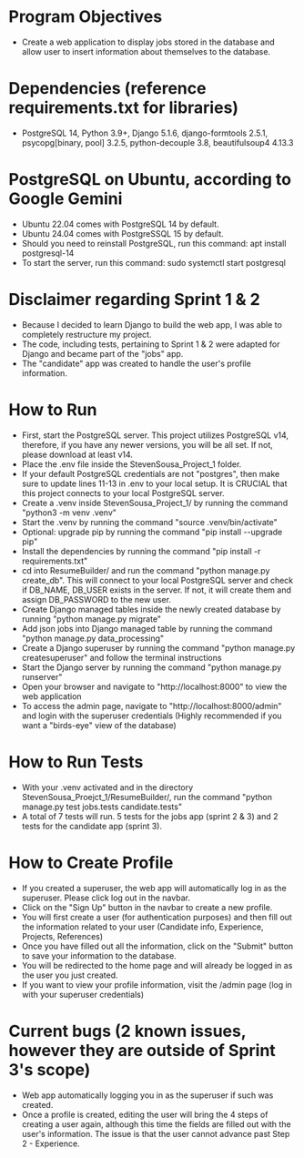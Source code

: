 # Program Objectives
- Create a web application to display jobs stored in the database and allow user to insert information about themselves to the database.

# Dependencies (reference requirements.txt for libraries)
- PostgreSQL 14, Python 3.9+, Django 5.1.6, django-formtools 2.5.1, psycopg[binary, pool] 3.2.5, python-decouple 3.8, beautifulsoup4 4.13.3 

# PostgreSQL on Ubuntu, according to Google Gemini
- Ubuntu 22.04 comes with PostgreSQL 14 by default.
- Ubuntu 24.04 comes with PostgreSSQL 15 by default.
- Should you need to reinstall PostgreSQL, run this command: apt install postgresql-14
- To start the server, run this command: sudo systemctl start postgresql

# Disclaimer regarding Sprint 1 & 2
- Because I decided to learn Django to build the web app, I was able to completely restructure my project.
- The code, including tests, pertaining to Sprint 1 & 2 were adapted for Django and became part of the "jobs" app.
- The "candidate" app was created to handle the user's profile information.

# How to Run
- First, start the PostgreSQL server. This project utilizes PostgreSQL v14, therefore, if you have any newer versions,
  you will be all set. If not, please download at least v14.
- Place the .env file inside the StevenSousa_Project_1 folder.
- If your default PostgreSQL credentials are not "postgres", then make sure to update lines 11-13 in .env to your local setup. It is CRUCIAL that this project connects to your local PostgreSQL server.
- Create a .venv inside StevenSousa_Project_1/ by running the command "python3 -m venv .venv"
- Start the .venv by running the command "source .venv/bin/activate"
- Optional: upgrade pip by running the command "pip install --upgrade pip"
- Install the dependencies by running the command "pip install -r requirements.txt"
- cd into ResumeBuilder/ and run the command "python manage.py create_db". This will connect to your local PostgreSQL server and check if DB_NAME, DB_USER exists in the server. If not, it will create them and assign DB_PASSWORD to the new user.
- Create Django managed tables inside the newly created database by running "python manage.py migrate"
- Add json jobs into Django managed table by running the command "python manage.py data_processing"
- Create a Django superuser by running the command "python manage.py createsuperuser" and follow the terminal instructions
- Start the Django server by running the command "python manage.py runserver"
- Open your browser and navigate to "http://localhost:8000" to view the web application
- To access the admin page, navigate to "http://localhost:8000/admin" and login with the superuser credentials (Highly recommended if you want a "birds-eye" view of the database)

# How to Run Tests
- With your .venv activated and in the directory StevenSousa_Proejct_1/ResumeBuilder/, run the command "python manage.py test jobs.tests candidate.tests"
- A total of 7 tests will run. 5 tests for the jobs app (sprint 2 & 3) and 2 tests for the candidate app (sprint 3).

# How to Create Profile
- If you created a superuser, the web app will automatically log in as the superuser. Please click log out in the navbar.
- Click on the "Sign Up" button in the navbar to create a new profile.
- You will first create a user (for authentication purposes) and then fill out the information related to your user (Candidate info, Experience, Projects, References)
- Once you have filled out all the information, click on the "Submit" button to save your information to the database.
- You will be redirected to the home page and will already be logged in as the user you just created.
- If you want to view your profile information, visit the /admin page (log in with your superuser credentials)

# Current bugs (2 known issues, however they are outside of Sprint 3's scope)
- Web app automatically logging you in as the superuser if such was created. 
- Once a profile is created, editing the user will bring the 4 steps of creating a user again, although this time the fields are filled out with the user's information. The issue is that the user cannot advance past Step 2 - Experience.  
